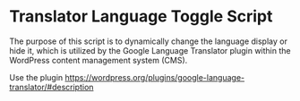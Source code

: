 # Translator Language Toggle Script 
The purpose of this script is to dynamically change the language display or hide it, which is utilized by the Google Language Translator plugin within the WordPress content management system (CMS).

Use the plugin https://wordpress.org/plugins/google-language-translator/#description
